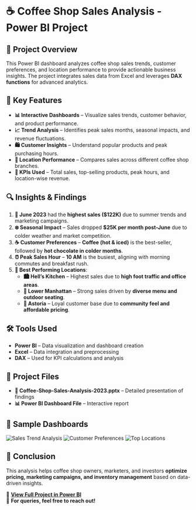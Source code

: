 # ☕ Coffee Shop Sales Analysis - Power BI Project

## 📌 Project Overview
This Power BI dashboard analyzes coffee shop sales trends, customer preferences, and location performance to provide actionable business insights. The project integrates sales data from Excel and leverages **DAX functions** for advanced analytics.

## 🚀 Key Features
- **📊 Interactive Dashboards** – Visualize sales trends, customer behavior, and product performance.
- **📈 Trend Analysis** – Identifies peak sales months, seasonal impacts, and revenue fluctuations.
- **🛍️ Customer Insights** – Understand popular products and peak purchasing hours.
- **📍 Location Performance** – Compares sales across different coffee shop branches.
- **📌 KPIs Used** – Total sales, top-selling products, peak hours, and location-wise revenue.
  
## 🔍 Insights & Findings
1. **📅 June 2023** had the **highest sales ($122K)** due to summer trends and marketing campaigns.
2. **❄️ Seasonal Impact** – Sales dropped **$25K per month post-June** due to colder weather and market competition.
3. **☕ Customer Preferences** – **Coffee (hot & iced)** is the best-seller, followed by **hot chocolate in colder months**.
4. **⏰ Peak Sales Hour** – **10 AM** is the busiest, aligning with morning commutes and breakfast rush.
5. **📍 Best Performing Locations**:
   - **🏙️ Hell’s Kitchen** – Highest sales due to **high foot traffic and office areas**.
   - **🌇 Lower Manhattan** – Strong sales driven by **diverse menu and outdoor seating**.
   - **🏡 Astoria** – Loyal customer base due to **community feel and affordable pricing**.

## 🛠️ Tools Used
- **Power BI** – Data visualization and dashboard creation
- **Excel** – Data integration and preprocessing
- **DAX** – Used for KPI calculations and analysis

## 📂 Project Files
- **📜 Coffee-Shop-Sales-Analysis-2023.pptx** – Detailed presentation of findings
- **📊 Power BI Dashboard File** – Interactive report

## 📸 Sample Dashboards
![Sales Trend Analysis](https://via.placeholder.com/800x400?text=Sales+Trend+Analysis)
![Customer Preferences](https://via.placeholder.com/800x400?text=Customer+Preferences)
![Top Locations](https://via.placeholder.com/800x400?text=Top+Locations)

## 📢 Conclusion
This analysis helps coffee shop owners, marketers, and investors **optimize pricing, marketing campaigns, and inventory management** based on data-driven insights.

🔗 **[View Full Project in Power BI](#)**  
📩 **For queries, feel free to reach out!**

